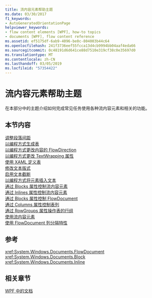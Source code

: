 ```yaml
---
title: 流内容元素帮助主题
ms.date: 03/30/2017
f1_keywords:
- AutoGeneratedOrientationPage
helpviewer_keywords:
- flow content elements [WPF], how-to topics
- documents [WPF], flow content reference
ms.assetid: ef5175df-6ab9-4096-be0c-804003b44c64
ms.openlocfilehash: 241f3736eef55fcca13d4cb9994bb04aaf4eda66
ms.sourcegitcommit: 0c48191d6d641ce88d7510e319cf38c0e35697d0
ms.translationtype: MT
ms.contentlocale: zh-CN
ms.lasthandoff: 03/05/2019
ms.locfileid: "57354422"
---
```

# <a name="flow-content-elements-how-to-topics"></a>流内容元素帮助主题
在本部分中的主题介绍如何完成常见任务使用各种流内容元素和相关的功能。  
  
## <a name="in-this-section"></a>本节内容  
 [调整段落间距](how-to-adjust-spacing-between-paragraphs.md)  
 [以编程方式生成表](how-to-build-a-table-programmatically.md)  
 [以编程方式更改内容的 FlowDirection](how-to-change-the-flowdirection-of-content-programmatically.md)  
 [以编程方式更改 TextWrapping 属性](how-to-change-the-textwrapping-property-programmatically.md)  
 [使用 XAML 定义表](how-to-define-a-table-with-xaml.md)  
 [修改文本版式](how-to-alter-the-typography-of-text.md)  
 [启用文本截断](how-to-enable-text-trimming.md)  
 [以编程方式将元素插入文本](how-to-insert-an-element-into-text-programmatically.md)  
 [通过 Blocks 属性控制流内容元素](how-to-manipulate-flow-content-elements-through-the-blocks-property.md)  
 [通过 Inlines 属性控制流内容元素](how-to-manipulate-flow-content-elements-through-the-inlines-property.md)  
 [通过 Blocks 属性控制 FlowDocument](how-to-manipulate-a-flowdocument-through-the-blocks-property.md)  
 [通过 Columns 属性控制表列](how-to-manipulate-table-columns-through-the-columns-property.md)  
 [通过 RowGroups 属性操作表的行组](how-to-manipulate-table-row-groups-through-the-rowgroups-property.md)  
 [使用流内容元素](how-to-use-flow-content-elements.md)  
 [使用 FlowDocument 列分隔特性](how-to-use-flowdocument-column-separating-attributes.md)  
  
## <a name="reference"></a>参考  
 <xref:System.Windows.Documents.FlowDocument>  
  <xref:System.Windows.Documents.Block>  
  <xref:System.Windows.Documents.Inline>  
  
## <a name="related-sections"></a>相关章节  
 [WPF 中的文档](documents-in-wpf.md)
